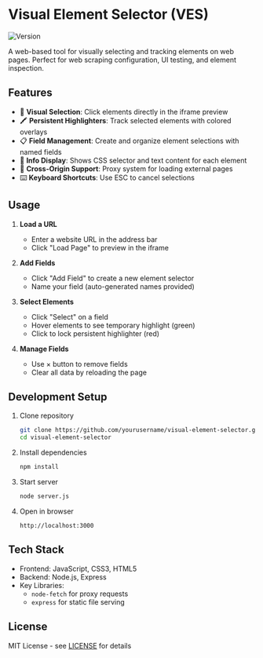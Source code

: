 # Visual Element Selector (VES)

![Version](https://img.shields.io/badge/version-1.0.0-blue.svg)

A web-based tool for visually selecting and tracking elements on web pages. Perfect for web scraping configuration, UI testing, and element inspection.

## Features

- 🎯 **Visual Selection**: Click elements directly in the iframe preview
- 🖍️ **Persistent Highlighters**: Track selected elements with colored overlays
- 📋 **Field Management**: Create and organize element selections with named fields
- 📜 **Info Display**: Shows CSS selector and text content for each element
- 🚀 **Cross-Origin Support**: Proxy system for loading external pages
- ⌨️ **Keyboard Shortcuts**: Use ESC to cancel selections

## Usage

1. **Load a URL**
   - Enter a website URL in the address bar
   - Click "Load Page" to preview in the iframe

2. **Add Fields**
   - Click "Add Field" to create a new element selector
   - Name your field (auto-generated names provided)

3. **Select Elements**
   - Click "Select" on a field
   - Hover elements to see temporary highlight (green)
   - Click to lock persistent highlighter (red)

4. **Manage Fields**
   - Use × button to remove fields
   - Clear all data by reloading the page

## Development Setup

1. Clone repository
   ```bash
   git clone https://github.com/yourusername/visual-element-selector.git
   cd visual-element-selector
   ```

2. Install dependencies
   ```bash
   npm install
   ```

3. Start server
   ```bash
   node server.js
   ```

4. Open in browser
   ```
   http://localhost:3000
   ```

## Tech Stack

- Frontend: JavaScript, CSS3, HTML5
- Backend: Node.js, Express
- Key Libraries: 
  - `node-fetch` for proxy requests
  - `express` for static file serving

## License

MIT License - see [LICENSE](LICENSE) for details 